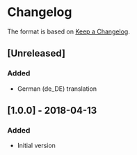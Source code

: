 # Changelog

The format is based on [Keep a Changelog](http://keepachangelog.com/en/1.0.0/).

## [Unreleased]
### Added
- German (de_DE) translation

## [1.0.0] - 2018-04-13
### Added
- Initial version

